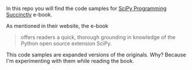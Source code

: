 In this repo you will find the code samples for [SciPy Programming Succinctly](https://www.syncfusion.com/succinctly-free-ebooks/scipy-programming-succinctly) e-book.

As mentioned in their website, the e-book
>offers readers a quick, thorough grounding in knowledge of the Python open source extension SciPy. 

This code samples are expanded versions of the originals. Why? Because I'm experimenting with them while reading the book.
